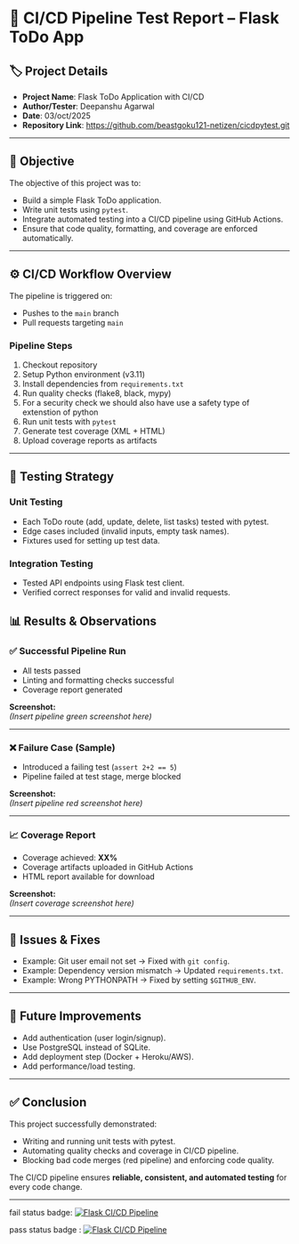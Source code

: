 # 📄 CI/CD Pipeline Test Report – Flask ToDo App

## 🏷️ Project Details
- **Project Name**: Flask ToDo Application with CI/CD  
- **Author/Tester**: Deepanshu Agarwal
- **Date**: 03/oct/2025
- **Repository Link**: https://github.com/beastgoku121-netizen/cicdpytest.git

---

## 🎯 Objective
The objective of this project was to:
- Build a simple Flask ToDo application.  
- Write unit tests using `pytest`.  
- Integrate automated testing into a CI/CD pipeline using GitHub Actions.  
- Ensure that code quality, formatting, and coverage are enforced automatically.  

---

## ⚙️ CI/CD Workflow Overview
The pipeline is triggered on:
- Pushes to the `main` branch  
- Pull requests targeting `main`  

### **Pipeline Steps**
1. Checkout repository  
2. Setup Python environment (v3.11)  
3. Install dependencies from `requirements.txt`  
4. Run quality checks (flake8, black, mypy)  
5. For a security check we should also have use a safety type of extenstion of python
5. Run unit tests with `pytest`  
6. Generate test coverage (XML + HTML)  
7. Upload coverage reports as artifacts  

---

## 🧪 Testing Strategy

### **Unit Testing**
- Each ToDo route (add, update, delete, list tasks) tested with pytest.  
- Edge cases included (invalid inputs, empty task names).  
- Fixtures used for setting up test data.  

### **Integration Testing**
- Tested API endpoints using Flask test client.  
- Verified correct responses for valid and invalid requests.  



## 📊 Results & Observations

### ✅ Successful Pipeline Run
- All tests passed  
- Linting and formatting checks successful  
- Coverage report generated  

**Screenshot:**  
*(Insert pipeline green screenshot here)*  

---

### ❌ Failure Case (Sample)
- Introduced a failing test (`assert 2+2 == 5`)  
- Pipeline failed at test stage, merge blocked  

**Screenshot:**  
*(Insert pipeline red screenshot here)*  

---

### 📈 Coverage Report
- Coverage achieved: **XX%**  
- Coverage artifacts uploaded in GitHub Actions  
- HTML report available for download  

**Screenshot:**  
*(Insert coverage screenshot here)*  

---

## 📝 Issues & Fixes
- Example: Git user email not set → Fixed with `git config`.  
- Example: Dependency version mismatch → Updated `requirements.txt`.  
- Example: Wrong PYTHONPATH → Fixed by setting `$GITHUB_ENV`.  

---

## 🚀 Future Improvements
- Add authentication (user login/signup).  
- Use PostgreSQL instead of SQLite.  
- Add deployment step (Docker + Heroku/AWS).  
- Add performance/load testing.  

---

## ✅ Conclusion
This project successfully demonstrated:  
- Writing and running unit tests with pytest.  
- Automating quality checks and coverage in CI/CD pipeline.  
- Blocking bad code merges (red pipeline) and enforcing code quality.  

The CI/CD pipeline ensures **reliable, consistent, and automated testing** for every code change.  

---



fail status badge:    [![Flask CI/CD Pipeline](https://github.com/beastgoku121-netizen/cicdpytest/actions/workflows/ci.yml/badge.svg)](https://github.com/beastgoku121-netizen/cicdpytest/actions/workflows/ci.yml)




pass status badge :  [![Flask CI/CD Pipeline](https://github.com/beastgoku121-netizen/cicdpytest/actions/workflows/ci.yml/badge.svg)](https://github.com/beastgoku121-netizen/cicdpytest/actions/workflows/ci.yml)







